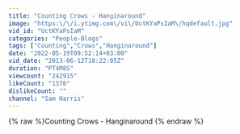 ```yaml
---
title: "Counting Crows - Hanginaround"
image: "https:\/\/i.ytimg.com\/vi\/UctKYaPsIaM\/hqdefault.jpg"
vid_id: "UctKYaPsIaM"
categories: "People-Blogs"
tags: ["Counting","Crows","Hanginaround"]
date: "2022-05-19T09:52:14+03:00"
vid_date: "2013-06-12T18:22:05Z"
duration: "PT4M8S"
viewcount: "242915"
likeCount: "1370"
dislikeCount: ""
channel: "Sam Harris"
---
```

{% raw %}Counting Crows - Hanginaround {% endraw %}

